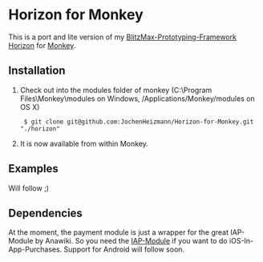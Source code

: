 # Horizon for Monkey

This is a port and lite version of my [BlitzMax-Prototyping-Framework Horizon][] for [Monkey][].

## Installation

1. Check out into the modules folder of monkey (C:\Program Files\Monkey\modules on Windows, /Applications/Monkey/modules on OS X)

        $ git clone git@github.com:JochenHeizmann/Horizon-for-Monkey.git "./horizon"

2. It is now available from within Monkey.

## Examples

Will follow ;)

## Dependencies

At the moment, the payment module is just a wrapper for the great IAP-Module by Anawiki. So you need the [IAP-Module][] if you want to do iOS-In-App-Purchases. Support for Android will follow soon.

[BlitzMax-Prototyping-Framework Horizon]: https://github.com/JochenHeizmann/Horizon
[Monkey]: http://monkeycoder.co.nz/
[IAP-Module]: http://innotech.pl/anawiki/4people/iap.zip
